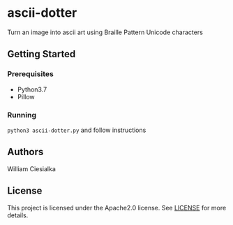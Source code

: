 # ascii-dotter
Turn an image into ascii art using Braille Pattern Unicode characters

## Getting Started

### Prerequisites

- Python3.7
- Pillow

### Running

`python3 ascii-dotter.py` and follow instructions

## Authors

William Ciesialka

## License

This project is licensed under the Apache2.0 license. See [LICENSE](LICENSE) for more details.
